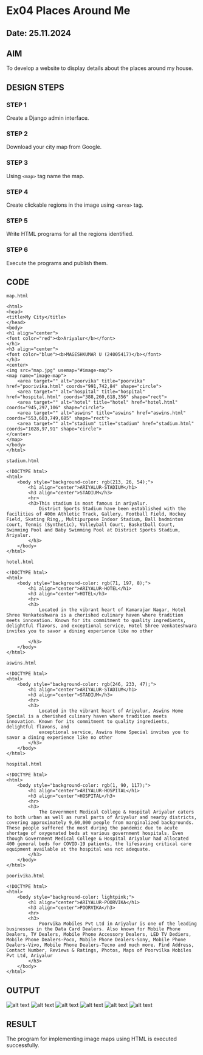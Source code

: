 # Ex04 Places Around Me
## Date: 25.11.2024

## AIM
To develop a website to display details about the places around my house.

## DESIGN STEPS

### STEP 1
Create a Django admin interface.

### STEP 2
Download your city map from Google.

### STEP 3
Using ```<map>``` tag name the map.

### STEP 4
Create clickable regions in the image using ```<area>``` tag.

### STEP 5
Write HTML programs for all the regions identified.

### STEP 6
Execute the programs and publish them.

## CODE
```
map.html

<html>
<head>
<title>My City</title>
</head>
<body>
<h1 align="center">
<font color="red"><b>Ariyalur</b></font>
</h1>
<h3 align="center">
<font color="blue"><b>MAGESHKUMAR U (24005417)</b></font>
</h3>
<center>
<img src="map.jpg" usemap="#image-map">
<map name="image-map">
    <area target="" alt="poorvika" title="poorvika" href="poorivika.html" coords="991,742,84" shape="circle">
    <area target="" alt="hospital" title="hospital" href="hospital.html" coords="388,260,618,356" shape="rect">
    <area target="" alt="hotel" title="hotel" href="hotel.html" coords="945,297,106" shape="circle">
    <area target="" alt="aswins" title="aswins" href="aswins.html" coords="553,603,749,685" shape="rect">
    <area target="" alt="stadium" title="stadium" href="stadium.html" coords="1028,97,91" shape="circle">
</center>
</map>
</body>
</html>

stadium.html

<!DOCTYPE html>
<html>
    <body style="background-color: rgb(213, 26, 54);">
        <h1 align="center">ARIYALUR-STADIUM</h1>
        <h3 align="center">STADIUM</h3>
        <hr>
        <h3>This stadium is most famous in ariyalur.
            District Sports Stadium have been established with the facilities of 400m Athletic Track, Gallery, Football Field, Hockey Field, Skating Ring,, Multipurpose Indoor Stadium, Ball badminton court, Tennis (Synthetic), Volleyball Court, Basketball Court, Swimming Pool and Baby Swimming Pool at District Sports Stadium, Ariyalur.
        </h3>
    </body>
</html>

hotel.html

<!DOCTYPE html>
<html>
    <body style="background-color: rgb(71, 197, 8);">
        <h1 align="center">ARIYALUR-HOTEL</h1>
        <h3 align="center">HOTEL</h3>
        <hr>
        <h3>
            Located in the vibrant heart of Kamarajar Nagar, Hotel Shree Venkateshwara is a cherished culinary haven where tradition meets innovation. Known for its commitment to quality ingredients, delightful flavors, and exceptional service, Hotel Shree Venkateshwara invites you to savor a dining experience like no other

        </h3>
    </body>
</html>

aswins.html

<!DOCTYPE html>
<html>
    <body style="background-color: rgb(246, 233, 47);">
        <h1 align="center">ARIYALUR-STADIUM</h1>
        <h3 align="center">STADIUM</h3>
        <hr>
        <h3>
            Located in the vibrant heart of Ariyalur, Aswins Home Special is a cherished culinary haven where tradition meets innovation. Known for its commitment to quality ingredients, delightful flavons, and
            exceptional service, Aswins Home Special invites you to savor a dining experience like no other
        </h3>
    </body>
</html>

hospital.html

<!DOCTYPE html>
<html>
    <body style="background-color: rgb(1, 90, 117);">
        <h1 align="center">ARIYALUR-HOSPITAL</h1>
        <h3 align="center">HOSPITAL</h3>
        <hr>
        <h3>
            The Government Medical College & Hospital Ariyalur caters to both urban as well as rural parts of Ariyalur and nearby districts, covering approximately 9,60,000 people from marginalized backgrounds. These people suffered the most during the pandemic due to acute shortage of oxygenated beds at various government hospitals. Even though Government Medical College & Hospital Ariyalur had allocated 400 general beds for COVID-19 patients, the lifesaving critical care equipment available at the hospital was not adequate.
        </h3>
    </body>
</html>

poorivika.html

<!DOCTYPE html>
<html>
    <body style="background-color: lightpink;">
        <h1 align="center">ARIYALUR-POORVIKA</h1>
        <h3 align="center">POORVIKA</h3>
        <hr>
        <h3>
            Poorvika Mobiles Pvt Ltd in Ariyalur is one of the leading businesses in the Data Card Dealers. Also known for Mobile Phone Dealers, TV Dealers, Mobile Phone Accessory Dealers, LED TV Dediers, Mobile Phone Dealers-Poco, Mobile Phone Dealers-Sony, Mobile Phone Dealers-Vivo, Mobile Phone Dealers-Tecno and much more. Find Address, Contact Number, Reviews & Ratings, Photos, Maps of Poorvilka Mobiles Pvt Ltd, Ariyalur
        </h3>
    </body>
</html>
```


## OUTPUT

![alt text](<Screenshot 2024-11-20 145001.png>)
![alt text](<Screenshot 2024-11-20 145025.png>)
![alt text](<Screenshot 2024-11-20 145044.png>)
![alt text](<Screenshot 2024-11-20 145102.png>)
![alt text](<Screenshot 2024-11-20 145127.png>)
![alt text](<Screenshot 2024-11-20 145147.png>)



## RESULT
The program for implementing image maps using HTML is executed successfully.
